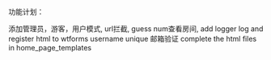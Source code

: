 功能计划：
        
添加管理员，游客，用户模式,
url拦截,
guess num查看房间,
add logger
log and register html to wtforms
username unique
邮箱验证
complete the html files in home_page_templates